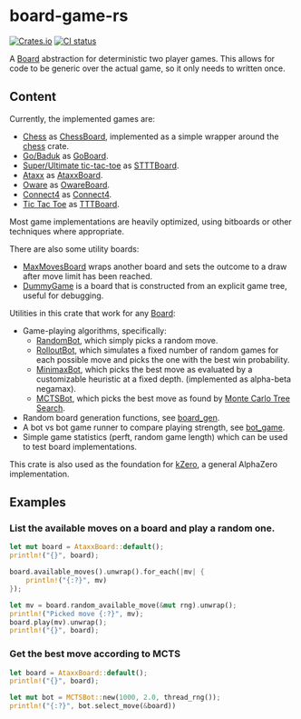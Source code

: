 # board-game-rs

[![Crates.io](https://img.shields.io/crates/v/board-game)](https://crates.io/crates/board-game)
[![CI status](https://github.com/KarelPeeters/board-game-rs/actions/workflows/rust.yml/badge.svg)](https://github.com/KarelPeeters/board-game-rs/actions)

<!--
Everything within the cargo-rdme comments is autogenerated based on the crate-level docs in lib.rs.
DO NOT EDIT MANUALLY
-->

<!-- cargo-rdme start -->

A [Board](https://docs.rs/board-game/latest/board_game/board/trait.Board.html) abstraction for deterministic two player games.
This allows for code to be generic over the actual game, so it only needs to written once.

## Content

Currently, the implemented games are:
* [Chess](https://en.wikipedia.org/wiki/Chess) as [ChessBoard](https://docs.rs/board-game/latest/board_game/games/chess/struct.ChessBoard.html),
    implemented as a simple wrapper around the [chess](https://crates.io/crates/chess) crate.
* [Go/Baduk](https://en.wikipedia.org/wiki/Go_(game))
    as [GoBoard](https://docs.rs/board-game/latest/board_game/games/go/struct.GoBoard.html).
* [Super/Ultimate tic-tac-toe](https://en.wikipedia.org/wiki/Ultimate_tic-tac-toe)
    as [STTTBoard](https://docs.rs/board-game/latest/board_game/games/sttt/struct.STTTBoard.html).
* [Ataxx](https://en.wikipedia.org/wiki/Ataxx)
    as [AtaxxBoard](https://docs.rs/board-game/latest/board_game/games/ataxx/struct.AtaxxBoard.html).
* [Oware](https://en.wikipedia.org/wiki/Oware) as [OwareBoard](https://docs.rs/board-game/latest/board_game/games/oware/struct.OwareBoard.html).
* [Connect4](https://en.wikipedia.org/wiki/Connect_Four) as [Connect4](https://docs.rs/board-game/latest/board_game/games/connect4/struct.Connect4.html).
* [Tic Tac Toe](https://en.wikipedia.org/wiki/Tic-tac-toe) as [TTTBoard](https://docs.rs/board-game/latest/board_game/games/ttt/struct.TTTBoard.html).

Most game implementations are heavily optimized, using bitboards or other techniques where appropriate.

There are also some utility boards:
* [MaxMovesBoard](https://docs.rs/board-game/latest/board_game/games/max_length/struct.MaxMovesBoard.html)
    wraps another board and sets the outcome to a draw after move limit has been reached.
* [DummyGame](https://docs.rs/board-game/latest/board_game/games/dummy/struct.DummyGame.html)
    is a board that is constructed from an explicit game tree, useful for debugging.

Utilities in this crate that work for any [Board](https://docs.rs/board-game/latest/board_game/board/trait.Board.html):
* Game-playing algorithms, specifically:
    * [RandomBot](https://docs.rs/board-game/latest/board_game/ai/simple/struct.RandomBot.html),
        which simply picks a random move.
    * [RolloutBot](https://docs.rs/board-game/latest/board_game/ai/simple/struct.RolloutBot.html),
        which simulates a fixed number of random games for each possible move and picks the one with the best win probability.
    * [MinimaxBot](https://docs.rs/board-game/latest/board_game/ai/minimax/struct.MiniMaxBot.html),
        which picks the best move as evaluated by a customizable heuristic at a fixed depth. (implemented as alpha-beta negamax).
    * [MCTSBot](https://docs.rs/board-game/latest/board_game/ai/mcts/struct.MCTSBot.html),
        which picks the best move as found by [Monte Carlo Tree Search](https://en.wikipedia.org/wiki/Monte_Carlo_tree_search).
* Random board generation functions, see [board_gen](https://docs.rs/board-game/latest/board_game/util/board_gen/).
* A bot vs bot game runner to compare playing strength, see [bot_game](https://docs.rs/board-game/latest/board_game/util/bot_game/).
* Simple game statistics (perft, random game length) which can be used to test board implementations.

This crate is also used as the foundation for [kZero](https://github.com/KarelPeeters/kZero),
a general AlphaZero implementation.

## Examples

### List the available moves on a board and play a random one.

```rust
let mut board = AtaxxBoard::default();
println!("{}", board);

board.available_moves().unwrap().for_each(|mv| {
    println!("{:?}", mv)
});

let mv = board.random_available_move(&mut rng).unwrap();
println!("Picked move {:?}", mv);
board.play(mv).unwrap();
println!("{}", board);
```

### Get the best move according to MCTS

```rust
let board = AtaxxBoard::default();
println!("{}", board);

let mut bot = MCTSBot::new(1000, 2.0, thread_rng());
println!("{:?}", bot.select_move(&board))
```

<!-- cargo-rdme end -->

